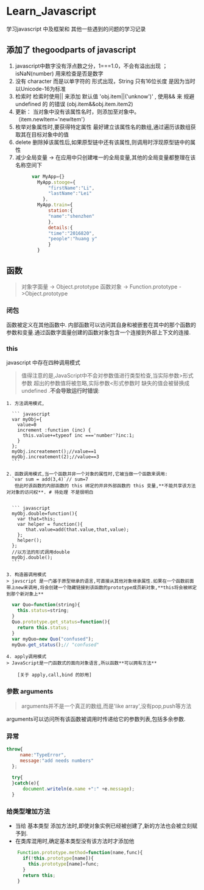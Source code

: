 # Learn_Javascript
学习javascript 中及框架和 其他一些遇到的问题的学习记录

## 添加了 thegoodparts of javascript 
  1. javascript中数字没有浮点数之分，1===1.0，不会有溢出出现 ； isNaN(number) 用来检查是否是数字 
  2. 没有 character 而是以单字符的 形式出现，String 只有16位长度 是因为当时以Unicode-16为标准
  3.  检索时 检索时使用|| 来添加  默认值 'obj.item||('unknow')' ,  使用&& 来   规避undefined  的 的错误 (obj.item&&obj.item.item2)
  4.  更新： 当对象中没有该属性名时，则添加至对象中。 （item.newItem='newItem'）
  5. 枚举对象属性时,要获得特定属性 最好建立该属性名的数组,通过遍历该数组获取其在目标对象中的值
  6. delete 删除掉该属性后,如果原型链中还有该属性,则调用时浮现原型链中的属性
  7. 减少全局变量 -> 在应用中只创建唯一的全局变量,其他的全局变量都整理在该名称空间下
        ``` javascript
              var MyApp={}  
                MyApp.stooge={
                    "firstName":"Li",
                    "lastName":"Lei"
                  },
                MyApp.train={
                    station:{
                    "name":"shenzhen"
                    },
                    details:{
                    "time":"2016820",
                    "people":"huang y"
                    }
                }
        ```
## 函数
>  对象字面量 -> Object.prototype
>  函数对象   -> Function.prototype ->Object.prototype

### 闭包 
   函数被定义在其他函数中. 内部函数可以访问其自身和被嵌套在其中的那个函数的参数和变量.通过函数字面量创建的函数对象包含一个连接到外部上下文的连接.
### this
javascript 中存在四种调用模式
> 值得注意的是,JavaScript中不会对参数值进行类型检查,当实际参数>形式参数 超出的参数值将被忽略,实际参数<形式参数时 缺失的值会被替换成 undefined .**不会导致运行时错误**:

    1. 方法调用模式,  
  
      ``` javascript
      var myObj={
        value=0
        increment :function (inc) {
          this.value+=typeof inc ==='number'?inc:1;  
        }
      };
      myObj.increatement();//value==1
      myObj.increatement(2);//value==3
      ```
  
    2. 函数调用模式,当一个函数并非一个对象的属性时,它被当做一个函数来调用:
      `var sum = add(3,4)`// sum=7
       但此时该函数的内部函数的 this 绑定的并非外部函数的 this 变量,**不能共享该方法对对象的访问权**. # 待处理 不是很明白
       
       
      ``` javascript
      myObj.double=function(){
        var that=this;
        var helper = function(){
           that.value=add(that.value,that,value);
        };
        helper();
      };
      //以方法的形式调用double
      myObj.double();
      ```

    3. 构造器调用模式 
    > javscript 是一门基于原型继承的语言,可直接从其他对象继承属性.如果在一个函数前面带上new来调用,将会创建一个隐藏链接到该函数的prototype成员新对象,**this将会被绑定到那个新对象上**
       
  ``` javascript
    var Quo=function(string){
      this.status=string;
    }
    Quo.prototype.get_status=function(){
      return this.status;
    }
    var myQuo=new Quo("confused");
    myQuo.get_status();// "confused"
  ```

    4. apply调用模式
    > JavaScript是一门函数式的面向对象语言,所以函数**可以拥有方法**
    
        [关于 apply,call,bind 的妙用]
### 参数 arguments
> arguments并不是一个真正的数组,而是'like array',没有pop,push等方法
  
  arguments可以访问所有该函数被调用时传递给它的参数列表,包括多余参数.


### 异常
  
``` javascript
throw{
     name:"TypeError",
     message:"add needs numbers"
  };
  
  try{
  }catch(e){
      document.writeln(e.name +":" +e.message);
  }
```

### 给类型增加方法
* 当给 基本类型 添加方法时,即使对象实例已经被创建了,新的方法也会被立刻赋予到.
* 在类库混用时,确定基本类型没有该方法时才添加他
  
``` javascript
    Function.prototype.method=function(name,func){
      if(!this.prototype[name]){
        this.prototype[name]=func;
      }
      return this;
    }
```



[关于 apply,call,bind 的妙用]: http://www.cnblogs.com/coco1s/p/4833199.html 
